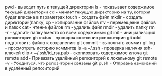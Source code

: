 pwd - выводит путь к текущей директории
ls - показывает содержимое текущей директории
cd - меняет текущую директорию на ту, которая будет вписана в параметрах
touch - создать файл
mkdir - создать директорий(папку)
cp - копирование файлов
mv - перемещение файлов и папок
cat - чтение файлов
rm - удалить файл
rmdir - удалить папку
rm -r - удалить папку вместо со всем содержимым
git init - инициализация репозитория
git status - проверка состояния репозитория
git add - подготовить файлы к сохранению
git commit - выполнить коммит
git log - просмотреть историю коммитов
ls -a ~/.ssh - проверка наличия ssh-ключей
clip < ~/.ssh/id_rsa.pub - скопировать содержимое ключа
git remote add - Привязать удалённый репозиторий к локальному
git remote -v -  Убедиться, что репозитории связаны
git push - Отправка изменений в удалённый репозиторий
